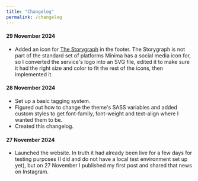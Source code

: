 ```yaml
---
title: "Changelog"
permalink: /changelog
---
```


#### 29 November 2024
- Added an icon for [The Storygraph](https://www.thestorygraph.com/) in the footer. The Storygraph is not part of the standard set of platforms Minima has a social media icon for, so I converted the service's logo into an SVG file, edited it to make sure it had the right size and color to fit the rest of the icons, then implemented it.

#### 28 November 2024
- Set up a basic tagging system.
- Figured out how to change the theme's SASS variables and added custom styles to get font-family, font-weight and text-align where I wanted them to be.
- Created this changelog.

#### 27 November 2024
- Launched the website. In truth it had already been live for a few days for testing purposes (I did and do not have a local test environment set up yet), but on 27 November I published my first post and shared that news on Instagram.
